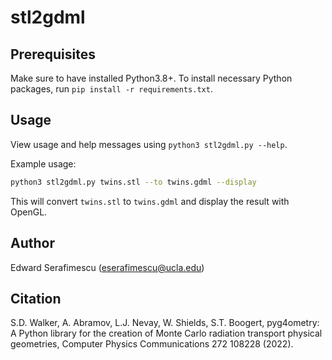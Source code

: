 # stl2gdml

## Prerequisites

Make sure to have installed Python3.8+. To install necessary Python packages, run `pip install -r requirements.txt`.

## Usage
View usage and help messages using `python3 stl2gdml.py --help`. 

Example usage:
```bash
python3 stl2gdml.py twins.stl --to twins.gdml --display
```
This will convert `twins.stl` to `twins.gdml` and display the result with OpenGL.

## Author
Edward Serafimescu (eserafimescu@ucla.edu)


## Citation
S.D. Walker, A. Abramov, L.J. Nevay, W. Shields, S.T. Boogert, pyg4ometry: A Python library for the creation of Monte Carlo radiation transport physical geometries, Computer Physics Communications 272 108228 (2022).